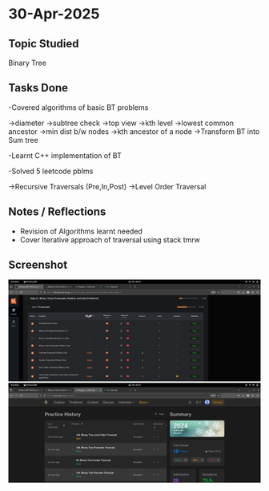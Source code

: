# 30-Apr-2025

## Topic Studied
Binary Tree

## Tasks Done
-Covered algorithms of basic BT problems

->diameter
->subtree check
->top view
->kth level
->lowest common ancestor
->min dist b/w nodes
->kth ancestor of a node
->Transform BT into Sum tree


-Learnt C++ implementation of BT

-Solved 5 leetcode pblms

->Recursive Traversals (Pre,In,Post)
->Level Order Traversal

## Notes / Reflections
- Revision of Algorithms learnt needed
- Cover Iterative approach of traversal using stack tmrw

## Screenshot
![Profile Leetcode/Striver](../screenshots/2.1.png)
![Profile Leetcode/Striver](../screenshots/2.2.png)
